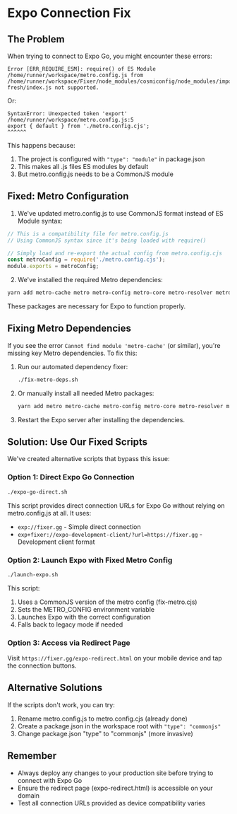 # Expo Connection Fix

## The Problem

When trying to connect to Expo Go, you might encounter these errors:

```
Error [ERR_REQUIRE_ESM]: require() of ES Module /home/runner/workspace/metro.config.js from /home/runner/workspace/Fixer/node_modules/cosmiconfig/node_modules/import-fresh/index.js not supported.
```

Or:

```
SyntaxError: Unexpected token 'export'
/home/runner/workspace/metro.config.js:5
export { default } from './metro.config.cjs';
^^^^^^
```

This happens because:
1. The project is configured with `"type": "module"` in package.json
2. This makes all .js files ES modules by default
3. But metro.config.js needs to be a CommonJS module

## Fixed: Metro Configuration

1. We've updated metro.config.js to use CommonJS format instead of ES Module syntax:

```js
// This is a compatibility file for metro.config.js
// Using CommonJS syntax since it's being loaded with require()

// Simply load and re-export the actual config from metro.config.cjs
const metroConfig = require('./metro.config.cjs');
module.exports = metroConfig;
```

2. We've installed the required Metro dependencies:

```bash
yarn add metro-cache metro metro-config metro-core metro-resolver metro-runtime
```

These packages are necessary for Expo to function properly.

## Fixing Metro Dependencies

If you see the error `Cannot find module 'metro-cache'` (or similar), you're missing key Metro dependencies. To fix this:

1. Run our automated dependency fixer:
   ```bash
   ./fix-metro-deps.sh
   ```

2. Or manually install all needed Metro packages:
   ```bash
   yarn add metro metro-cache metro-config metro-core metro-resolver metro-runtime
   ```

3. Restart the Expo server after installing the dependencies.

## Solution: Use Our Fixed Scripts

We've created alternative scripts that bypass this issue:

### Option 1: Direct Expo Go Connection

```bash
./expo-go-direct.sh
```

This script provides direct connection URLs for Expo Go without relying on metro.config.js at all. It uses:
- `exp://fixer.gg` - Simple direct connection
- `exp+fixer://expo-development-client/?url=https://fixer.gg` - Development client format

### Option 2: Launch Expo with Fixed Metro Config

```bash
./launch-expo.sh
```

This script:
1. Uses a CommonJS version of the metro config (fix-metro.cjs)
2. Sets the METRO_CONFIG environment variable
3. Launches Expo with the correct configuration
4. Falls back to legacy mode if needed

### Option 3: Access via Redirect Page

Visit `https://fixer.gg/expo-redirect.html` on your mobile device and tap the connection buttons.

## Alternative Solutions

If the scripts don't work, you can try:

1. Rename metro.config.js to metro.config.cjs (already done)
2. Create a package.json in the workspace root with `"type": "commonjs"`
3. Change package.json "type" to "commonjs" (more invasive)

## Remember

- Always deploy any changes to your production site before trying to connect with Expo Go
- Ensure the redirect page (expo-redirect.html) is accessible on your domain
- Test all connection URLs provided as device compatibility varies